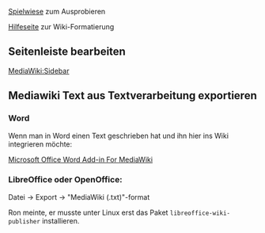 [Spielwiese](Spielwiese "wikilink") zum Ausprobieren

[Hilfeseite](http://www.mediawiki.org/wiki/Help:Formatting/de) zur
Wiki-Formatierung

## Seitenleiste bearbeiten

[MediaWiki:Sidebar](MediaWiki:Sidebar "wikilink")

## Mediawiki Text aus Textverarbeitung exportieren

### Word

Wenn man in Word einen Text geschrieben hat und ihn hier ins Wiki
integrieren möchte:

[Microsoft Office Word Add-in For
MediaWiki](http://www.microsoft.com/en-us/download/details.aspx?id=12298)

### LibreOffice oder OpenOffice:

Datei → Export → "MediaWiki (.txt)"-format

Ron meinte, er musste unter Linux erst das Paket
`libreoffice-wiki-publisher` installieren.